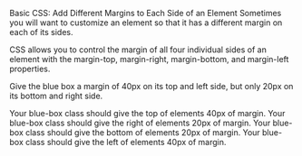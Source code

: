 Basic CSS: Add Different Margins to Each Side of an Element
Sometimes you will want to customize an element so that it has a different margin on each of its sides.

CSS allows you to control the margin of all four individual sides of an element with the margin-top, margin-right, margin-bottom, and margin-left properties.


Give the blue box a margin of 40px on its top and left side, but only 20px on its bottom and right side.

Your blue-box class should give the top of elements 40px of margin.
Your blue-box class should give the right of elements 20px of margin.
Your blue-box class should give the bottom of elements 20px of margin.
Your blue-box class should give the left of elements 40px of margin.